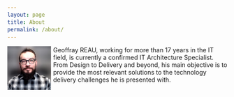 ```yaml
---
layout: page
title: About
permalink: /about/
---
```


<img src="/content/images/20210414080304-profile_2.jpg" alt="Profile photo" width=100px style="float: left; padding-right: 5px;">Geoffray REAU, working for more than 17 years in the IT field, is currently a confirmed IT Architecture Specialist.<br/>From Design to Delivery and beyond, his main objective is to provide the most relevant solutions to the technology delivery challenges he is presented with.